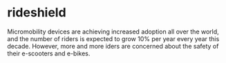 # rideshield
Micromobility devices are achieving increased adoption all over the world, and the number of riders is expected to grow 10% per year every year this decade. 
However, more and more iders are concerned about the safety of their e-scooters and e-bikes.
